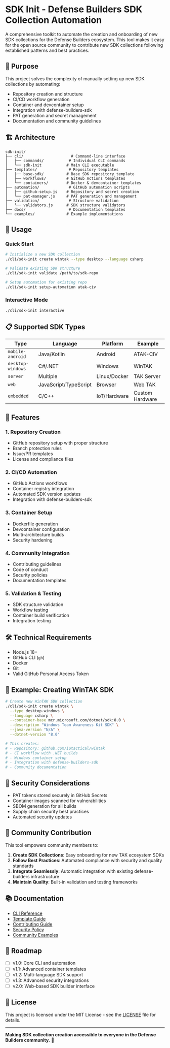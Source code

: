 # SDK Init - Defense Builders SDK Collection Automation

A comprehensive toolkit to automate the creation and onboarding of new SDK collections for the Defense Builders ecosystem. This tool makes it easy for the open source community to contribute new SDK collections following established patterns and best practices.

## 🎯 **Purpose**

This project solves the complexity of manually setting up new SDK collections by automating:

- Repository creation and structure
- CI/CD workflow generation
- Container and devcontainer setup
- Integration with defense-builders-sdk
- PAT generation and secret management
- Documentation and community guidelines

## 🏗️ **Architecture**

```
sdk-init/
├── cli/                     # Command-line interface
│   ├── commands/           # Individual CLI commands
│   └── sdk-init           # Main CLI executable
├── templates/              # Repository templates
│   ├── base-sdk/          # Base SDK repository template
│   ├── workflows/         # GitHub Actions templates
│   └── containers/        # Docker & devcontainer templates
├── automation/             # GitHub automation scripts
│   ├── github-setup.js    # Repository and secret creation
│   └── pat-manager.js     # PAT generation and management
├── validation/             # Structure validation
│   └── validators.js      # SDK structure validators
├── docs/                   # Documentation templates
└── examples/              # Example implementations
```

## 🚀 **Usage**

### Quick Start
```bash
# Initialize a new SDK collection
./cli/sdk-init create wintak --type desktop --language csharp

# Validate existing SDK structure  
./cli/sdk-init validate /path/to/sdk-repo

# Setup automation for existing repo
./cli/sdk-init setup-automation atak-civ
```

### Interactive Mode
```bash
./cli/sdk-init interactive
```

## 📋 **Supported SDK Types**

| Type | Language | Platform | Example |
|------|----------|----------|---------|
| `mobile-android` | Java/Kotlin | Android | ATAK-CIV |
| `desktop-windows` | C#/.NET | Windows | WinTAK |
| `server` | Multiple | Linux/Docker | TAK Server |
| `web` | JavaScript/TypeScript | Browser | Web TAK |
| `embedded` | C/C++ | IoT/Hardware | Custom Hardware |

## 🔧 **Features**

### 1. **Repository Creation**
- GitHub repository setup with proper structure
- Branch protection rules
- Issue/PR templates
- License and compliance files

### 2. **CI/CD Automation**
- GitHub Actions workflows
- Container registry integration
- Automated SDK version updates
- Integration with defense-builders-sdk

### 3. **Container Setup**
- Dockerfile generation
- Devcontainer configuration  
- Multi-architecture builds
- Security hardening

### 4. **Community Integration**
- Contributing guidelines
- Code of conduct
- Security policies
- Documentation templates

### 5. **Validation & Testing**
- SDK structure validation
- Workflow testing
- Container build verification
- Integration testing

## 🛠️ **Technical Requirements**

- Node.js 18+
- GitHub CLI (`gh`)
- Docker
- Git
- Valid GitHub Personal Access Token

## 📖 **Example: Creating WinTAK SDK**

```bash
# Create new WinTAK SDK collection
./cli/sdk-init create wintak \
  --type desktop-windows \
  --language csharp \
  --container-base mcr.microsoft.com/dotnet/sdk:8.0 \
  --description "Windows Team Awareness Kit SDK" \
  --java-version "N/A" \
  --dotnet-version "8.0"

# This creates:
# - Repository: github.com/iotactical/wintak
# - CI workflow with .NET builds
# - Windows container setup
# - Integration with defense-builders-sdk
# - Community documentation
```

## 🔐 **Security Considerations**

- PAT tokens stored securely in GitHub Secrets
- Container images scanned for vulnerabilities  
- SBOM generation for all builds
- Supply chain security best practices
- Automated security updates

## 🤝 **Community Contribution**

This tool empowers community members to:

1. **Create SDK Collections**: Easy onboarding for new TAK ecosystem SDKs
2. **Follow Best Practices**: Automated compliance with security and quality standards
3. **Integrate Seamlessly**: Automatic integration with existing defense-builders infrastructure
4. **Maintain Quality**: Built-in validation and testing frameworks

## 📚 **Documentation**

- [CLI Reference](docs/CLI_REFERENCE.md)
- [Template Guide](docs/TEMPLATE_GUIDE.md)  
- [Contributing Guide](CONTRIBUTING.md)
- [Security Policy](SECURITY.md)
- [Community Examples](examples/)

## 🎯 **Roadmap**

- [ ] v1.0: Core CLI and automation
- [ ] v1.1: Advanced container templates
- [ ] v1.2: Multi-language SDK support
- [ ] v1.3: Advanced security integrations
- [ ] v2.0: Web-based SDK builder interface

## 📄 **License**

This project is licensed under the MIT License - see the [LICENSE](LICENSE) file for details.

---

**Making SDK collection creation accessible to everyone in the Defense Builders community.** 🚀